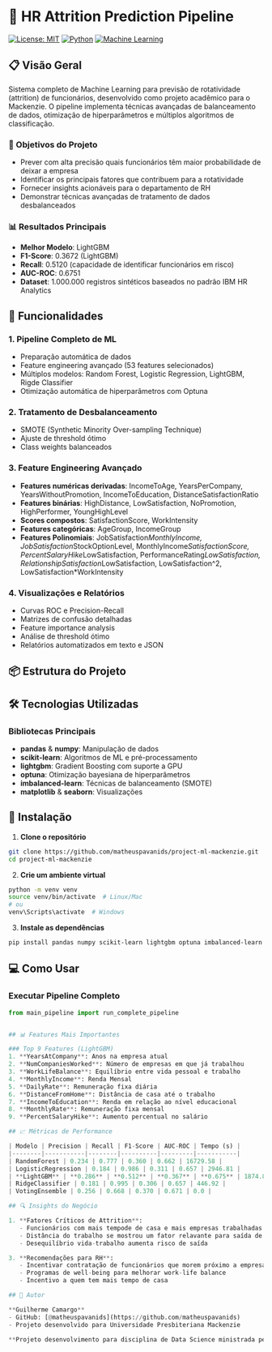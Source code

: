 # 🎯 HR Attrition Prediction Pipeline

[![License: MIT](https://img.shields.io/badge/License-MIT-yellow.svg)](https://opensource.org/licenses/MIT)
[![Python](https://img.shields.io/badge/python-3.8+-blue.svg)](https://www.python.org/downloads/)
[![Machine Learning](https://img.shields.io/badge/Machine%20Learning-HR%20Analytics-green)](https://github.com/matheuspavanids/project-ml-mackenzie)

## 📋 Visão Geral

Sistema completo de Machine Learning para previsão de rotatividade (attrition) de funcionários, desenvolvido como projeto acadêmico para o Mackenzie. O pipeline implementa técnicas avançadas de balanceamento de dados, otimização de hiperparâmetros e múltiplos algoritmos de classificação.

### 🎯 Objetivos do Projeto

- Prever com alta precisão quais funcionários têm maior probabilidade de deixar a empresa
- Identificar os principais fatores que contribuem para a rotatividade
- Fornecer insights acionáveis para o departamento de RH
- Demonstrar técnicas avançadas de tratamento de dados desbalanceados

### 📊 Resultados Principais

- **Melhor Modelo**: LightGBM
- **F1-Score**: 0.3672 (LightGBM)
- **Recall**: 0.5120 (capacidade de identificar funcionários em risco)
- **AUC-ROC**: 0.6751
- **Dataset**: 1.000.000 registros sintéticos baseados no padrão IBM HR Analytics

## 🚀 Funcionalidades

### 1. **Pipeline Completo de ML**
- Preparação automática de dados
- Feature engineering avançado (53 features selecionados)
- Múltiplos modelos: Random Forest, Logistic Regression, LightGBM, Rigde Classifier
- Otimização automática de hiperparâmetros com Optuna

### 2. **Tratamento de Desbalanceamento**
- SMOTE (Synthetic Minority Over-sampling Technique)
- Ajuste de threshold ótimo
- Class weights balanceados

### 3. **Feature Engineering Avançado**
- **Features numéricas derivadas**: IncomeToAge, YearsPerCompany, YearsWithoutPromotion, IncomeToEducation, DistanceSatisfactionRatio
- **Features binárias**: HighDistance, LowSatisfaction, NoPromotion, HighPerformer, YoungHighLevel
- **Scores compostos**: SatisfactionScore, WorkIntensity
- **Features categóricas**: AgeGroup, IncomeGroup
- **Features Polinomiais**: JobSatisfaction*MonthlyIncome, JobSatisfaction*StockOptionLevel, MonthlyIncome*SatisfactionScore, PercentSalaryHike*LowSatisfaction, PerformanceRating*LowSatisfaction, RelationshipSatisfaction*LowSatisfaction, LowSatisfaction^2, LowSatisfaction*WorkIntensity

### 4. **Visualizações e Relatórios**
- Curvas ROC e Precision-Recall
- Matrizes de confusão detalhadas
- Feature importance analysis
- Análise de threshold ótimo
- Relatórios automatizados em texto e JSON

## 📦 Estrutura do Projeto

## 🛠️ Tecnologias Utilizadas

### Bibliotecas Principais
- **pandas** & **numpy**: Manipulação de dados
- **scikit-learn**: Algoritmos de ML e pré-processamento
- **lightgbm**: Gradient Boosting com suporte a GPU
- **optuna**: Otimização bayesiana de hiperparâmetros
- **imbalanced-learn**: Técnicas de balanceamento (SMOTE)
- **matplotlib** & **seaborn**: Visualizações

## 🔧 Instalação

1. **Clone o repositório**
```bash
git clone https://github.com/matheuspavanids/project-ml-mackenzie.git
cd project-ml-mackenzie
```

2. **Crie um ambiente virtual**
```bash
python -m venv venv
source venv/bin/activate  # Linux/Mac
# ou
venv\Scripts\activate  # Windows
```

3. **Instale as dependências**
```bash
pip install pandas numpy scikit-learn lightgbm optuna imbalanced-learn matplotlib seaborn joblib
```

## 💻 Como Usar

### Executar Pipeline Completo

```python
from main_pipeline import run_complete_pipeline


## 📊 Features Mais Importantes

### Top 9 Features (LightGBM)
1. **YearsAtCompany**: Anos na empresa atual
2. **NumCompaniesWorked**: Número de empresas em que já trabalhou
3. **WorkLifeBalance**: Equilíbrio entre vida pessoal e trabalho
4. **MonthlyIncome**: Renda Mensal
5. **DailyRate**: Remuneração fixa diária
6. **DistanceFromHome**: Distância de casa até o trabalho
7. **IncomeToEducation**: Renda em relação ao nível educacional
8. **MonthlyRate**: Remuneração fixa mensal
9. **PercentSalaryHike**: Aumento percentual no salário

## 📈 Métricas de Performance

| Modelo | Precision | Recall | F1-Score | AUC-ROC | Tempo (s) |
|--------|-----------|--------|----------|---------|-----------|
| RandomForest | 0.234 | 0.777 | 0.360 | 0.662 | 16729.58 |
| LogisticRegression | 0.184 | 0.986 | 0.311 | 0.657 | 2946.81 |
| **LightGBM** | **0.286** | **0.512** | **0.367** | **0.675** | 1874.88 |
| RidgeClassifier | 0.181 | 0.995 | 0.306 | 0.657 | 446.92 |
| VotingEnsemble | 0.256 | 0.668 | 0.370 | 0.671 | 0.0 |

## 🔍 Insights do Negócio

1. **Fatores Críticos de Attrition**:
   - Funcionários com mais tempode de casa e mais empresas trabalhadas se mostraram features relevantes para o modelo
   - Distância do trabalho se mostrou um fator relavante para saída de funcionário
   - Desequilíbrio vida-trabalho aumenta risco de saída

3. **Recomendações para RH**:
   - Incentivar contratação de funcionários que morem próximo a empresa
   - Programas de well-being para melhorar work-life balance
   - Incentivo a quem tem mais tempo de casa

## 👥 Autor

**Guilherme Camargo**
- GitHub: [@matheuspavanids](https://github.com/matheuspavanids)
- Projeto desenvolvido para Universidade Presbiteriana Mackenzie

**Projeto desenvolvimento para disciplina de Data Science ministrada pelo professor Matheus Pavani**
